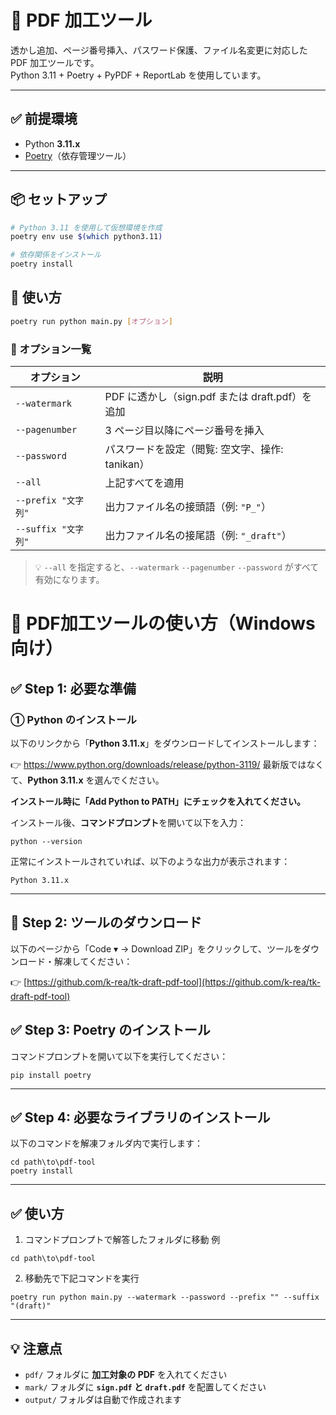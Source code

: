 # 📄 PDF 加工ツール

透かし追加、ページ番号挿入、パスワード保護、ファイル名変更に対応した PDF 加工ツールです。  
Python 3.11 + Poetry + PyPDF + ReportLab を使用しています。

---

## ✅ 前提環境

- Python **3.11.x**
- [Poetry](https://python-poetry.org/)（依存管理ツール）

---

## 📦 セットアップ

```bash
# Python 3.11 を使用して仮想環境を作成
poetry env use $(which python3.11)

# 依存関係をインストール
poetry install
```

## 🚀 使い方

```bash
poetry run python main.py [オプション]
```

### 🔧 オプション一覧

| オプション           | 説明                                               |
|----------------------|----------------------------------------------------|
| `--watermark`        | PDF に透かし（sign.pdf または draft.pdf）を追加   |
| `--pagenumber`       | 3 ページ目以降にページ番号を挿入                   |
| `--password`         | パスワードを設定（閲覧: 空文字、操作: tanikan）    |
| `--all`              | 上記すべてを適用                                  |
| `--prefix "文字列"`  | 出力ファイル名の接頭語（例: `"P_"`）               |
| `--suffix "文字列"`  | 出力ファイル名の接尾語（例: `"_draft"`）           |

> 💡 `--all` を指定すると、`--watermark` `--pagenumber` `--password` がすべて有効になります。


# 📄 PDF加工ツールの使い方（Windows向け）

## ✅ Step 1: 必要な準備

### ① Python のインストール

以下のリンクから「**Python 3.11.x**」をダウンロードしてインストールします：

👉 https://www.python.org/downloads/release/python-3119/
 最新版ではなくて、**Python 3.11.x** を選んでください。

**インストール時に「Add Python to PATH」にチェックを入れてください。**

インストール後、**コマンドプロンプト**を開いて以下を入力：
```shell
python --version
````

正常にインストールされていれば、以下のような出力が表示されます：

```shell
Python 3.11.x
```
---

## 🔽 Step 2: ツールのダウンロード

以下のページから「Code ▾ → Download ZIP」をクリックして、ツールをダウンロード・解凍してください：

👉 [https://github.com/k-rea/tk-draft-pdf-tool](https://github.com/k-rea/tk-draft-pdf-tool)


## ✅ Step 3: Poetry のインストール

コマンドプロンプトを開いて以下を実行してください：

```shell
pip install poetry
```

---

## ✅ Step 4: 必要なライブラリのインストール

以下のコマンドを解凍フォルダ内で実行します：

```shell
cd path\to\pdf-tool
poetry install
```
---

## ✅ 使い方

1. コマンドプロンプトで解答したフォルダに移動
例
```shell
cd path\to\pdf-tool
```
2. 移動先で下記コマンドを実行

```shell
poetry run python main.py --watermark --password --prefix "" --suffix "(draft)"
```

---

## 💡 注意点

- `pdf/` フォルダに **加工対象の PDF** を入れてください  
- `mark/` フォルダに **`sign.pdf` と `draft.pdf`** を配置してください  
- `output/` フォルダは自動で作成されます
